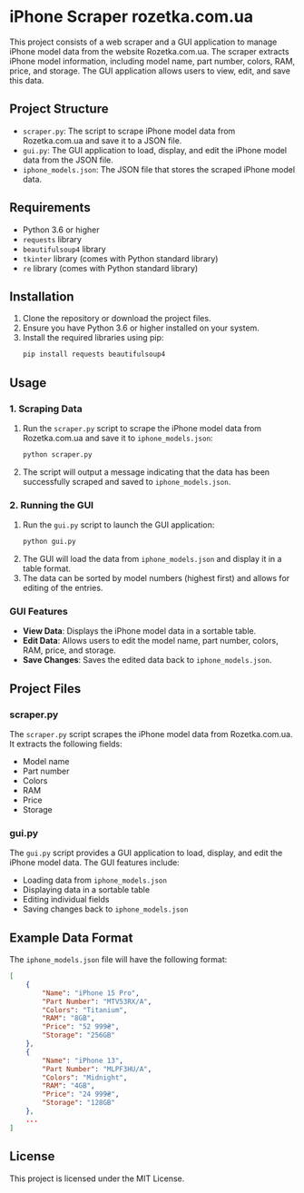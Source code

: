 # iPhone Scraper rozetka.com.ua

This project consists of a web scraper and a GUI application to manage iPhone model data from the website Rozetka.com.ua. The scraper extracts iPhone model information, including model name, part number, colors, RAM, price, and storage. The GUI application allows users to view, edit, and save this data.

## Project Structure

- `scraper.py`: The script to scrape iPhone model data from Rozetka.com.ua and save it to a JSON file.
- `gui.py`: The GUI application to load, display, and edit the iPhone model data from the JSON file.
- `iphone_models.json`: The JSON file that stores the scraped iPhone model data.

## Requirements

- Python 3.6 or higher
- `requests` library
- `beautifulsoup4` library
- `tkinter` library (comes with Python standard library)
- `re` library (comes with Python standard library)

## Installation

1. Clone the repository or download the project files.
2. Ensure you have Python 3.6 or higher installed on your system.
3. Install the required libraries using pip:
   ```bash
   pip install requests beautifulsoup4
   ```

## Usage

### 1. Scraping Data

1. Run the `scraper.py` script to scrape the iPhone model data from Rozetka.com.ua and save it to `iphone_models.json`:
   ```bash
   python scraper.py
   ```
2. The script will output a message indicating that the data has been successfully scraped and saved to `iphone_models.json`.

### 2. Running the GUI

1. Run the `gui.py` script to launch the GUI application:
   ```bash
   python gui.py
   ```
2. The GUI will load the data from `iphone_models.json` and display it in a table format.
3. The data can be sorted by model numbers (highest first) and allows for editing of the entries.

### GUI Features

- **View Data**: Displays the iPhone model data in a sortable table.
- **Edit Data**: Allows users to edit the model name, part number, colors, RAM, price, and storage.
- **Save Changes**: Saves the edited data back to `iphone_models.json`.

## Project Files

### scraper.py

The `scraper.py` script scrapes the iPhone model data from Rozetka.com.ua. It extracts the following fields:
- Model name
- Part number
- Colors
- RAM
- Price
- Storage

### gui.py

The `gui.py` script provides a GUI application to load, display, and edit the iPhone model data. The GUI features include:
- Loading data from `iphone_models.json`
- Displaying data in a sortable table
- Editing individual fields
- Saving changes back to `iphone_models.json`

## Example Data Format

The `iphone_models.json` file will have the following format:

```json
[
    {
        "Name": "iPhone 15 Pro",
        "Part Number": "MTV53RX/A",
        "Colors": "Titanium",
        "RAM": "8GB",
        "Price": "52 999₴",
        "Storage": "256GB"
    },
    {
        "Name": "iPhone 13",
        "Part Number": "MLPF3HU/A",
        "Colors": "Midnight",
        "RAM": "4GB",
        "Price": "24 999₴",
        "Storage": "128GB"
    },
    ...
]
```


## License

This project is licensed under the MIT License.
